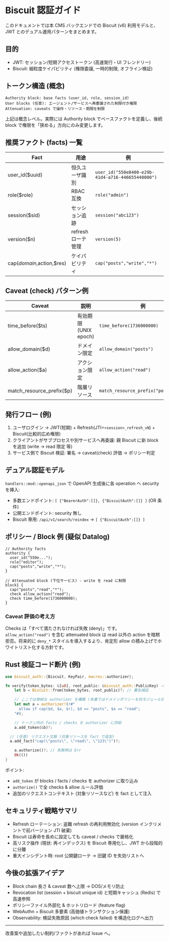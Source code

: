 # Biscuit 認証ガイド

このドキュメントでは本 CMS バックエンドでの Biscuit (v6) 利用モデルと、JWT とのデュアル運用パターンをまとめます。

## 目的

- JWT: セッション/短期アクセストークン (高速発行・UI フレンドリー)
- Biscuit: 細粒度ケイパビリティ (権限委譲, 一時的制限, オフライン検証)

## トークン構造 (概念)

```text
Authority block: base facts (user_id, role, session_id)
User blocks (任意): エージェント/サービスへ再委譲された制限付き権限
Attenuation: caveats で操作・リソース・期間を制限
```

上記は概念レベル。実際には Authority block でベースファクトを定義し、後続 block で権限を「狭める」方向にのみ変更します。

## 推奨ファクト (facts) 一覧

| Fact | 用途 | 例 |
|------|------|----|
| user_id($uuid) | 恒久ユーザ識別 | `user_id("550e8400-e29b-41d4-a716-446655440000")` |
| role($role) | RBAC 互換 | `role("admin")` |
| session($sid) | セッション追跡 | `session("abc123")` |
| version($n) | refresh ローテ管理 | `version(5)` |
| cap($domain,$action,$res) | ケイパビリティ | `cap("posts","write","*")` |

## Caveat (check) パターン例

| Caveat | 説明 | 例 |
|--------|------|----|
| time_before($ts) | 有効期限 (UNIX epoch) | `time_before(1736000000)` |
| allow_domain($d) | ドメイン限定 | `allow_domain("posts")` |
| allow_action($a) | アクション限定 | `allow_action("read")` |
| match_resource_prefix($p) | 階層リソース | `match_resource_prefix("posts:123")` |

## 発行フロー (例)

1. ユーザログイン → JWT(短期) + Refresh(JTI=`<session>_refresh_vN`) + Biscuit(比較的広め権限)
2. クライアントがサブプロセスや別サービスへ再委譲: 親 Biscuit に新 block を追加 (write → read 限定 等)
3. サービス側で Biscuit 検証: 署名 → caveat(check) 評価 → ポリシー判定

## デュアル認証モデル

`handlers::mod::openapi_json` で OpenAPI 生成後に各 operation へ security を挿入:

- 多数エンドポイント: `[ {"BearerAuth":[]}, {"BiscuitAuth":[]} ]` (OR 条件)
- 公開エンドポイント: security 無し
- Biscuit 専用: `/api/v1/search/reindex` → `[ {"BiscuitAuth":[]} ]`

## ポリシー / Block 例 (疑似 Datalog)

```datalog
// Authority facts
authority {
  user_id("550e...");
  role("editor");
  cap("posts","write","*");
}

// Attenuated block (下位サービス) - write を read に制限
block1 {
  cap("posts","read","*");
  check allow_action("read");
  check time_before(1736000000);
}
```

### Caveat 評価の考え方

Checks は「すべて満たされなければ失敗 (deny)」です。`allow_action("read")` を含む attenuated block は read 以外の action を暗黙拒否。将来的に `deny_*` スタイルを導入するより、肯定形 allow の積み上げでホワイトリスト化する方針です。

## Rust 検証コード断片 (例)

```rust
use biscuit_auth::{Biscuit, KeyPair, macros::authorizer};

fn verify(token_bytes: &[u8], root_public: &biscuit_auth::PublicKey) -> anyhow::Result<()> {
    let b = Biscuit::from(token_bytes, root_public)?; // 署名検証

    // ここでは単純な authorizer を構築 (本番ではドメインポリシーを別モジュール化)
    let mut a = authorizer!(r#"
      allow if cap($d, $a, $r), $d == "posts", $a == "read";
    "#);

    // トークン内の facts / checks を authorizer に供給
    a.add_token(&b)?;

  // (任意) リクエスト文脈 (対象リソースを fact で追加)
  a.add_fact("cap(\"posts\", \"read\", \"123\")")?;

    a.authorize()?; // 失敗時は Err
    Ok(())
}
```

ポイント:

- `add_token` が blocks / facts / checks を authorizer に取り込み
- `authorize()` で全 checks & allow ルール評価
- 追加のリクエストコンテキスト (対象リソースなど) を fact として注入

## セキュリティ戦略サマリ

- Refresh ローテーション: 盗難 refresh の再利用無効化 (version インクリメントで前バージョン JTI 破棄)
- Biscuit は寿命を長めに設定しても caveat / checks で厳格化
- 高リスク操作 (現状: 再インデックス) を Biscuit 専用化し、JWT から段階的に分離
- 重大インシデント時: root 公開鍵ローテ → 旧鍵 ID を失効リストへ

## 今後の拡張アイデア

- Block chain 長さ & caveat 数へ上限 → DOS/メモリ防止
- Revocation list (session + biscuit unique id) と短期キャッシュ (Redis) で高速参照
- ポリシーファイル外部化 & ホットリロード (feature flag)
- WebAuthn + Biscuit 多要素 (高価値トランザクション保護)
- Observability: 検証失敗原因 (which check failed) を構造化ログへ出力

---

改善案や追加したい制約/ファクトがあれば Issue へ。
